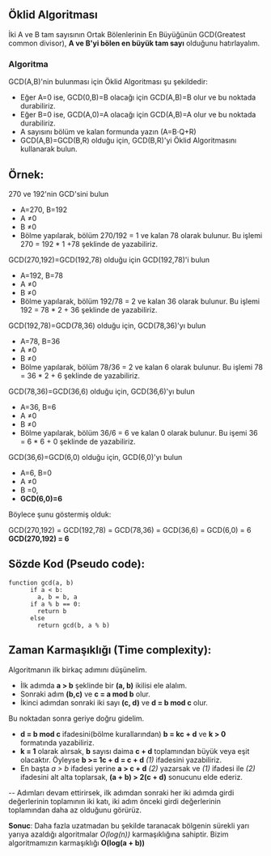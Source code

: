 ## Öklid Algoritması

İki A ve B tam sayısının Ortak Bölenlerinin En Büyüğünün GCD(Greatest common divisor), **A ve B'yi bölen en büyük tam sayı** olduğunu hatırlayalım.

### Algoritma

GCD(A,B)'nin bulunması için Öklid Algoritması şu şekildedir:
- Eğer A=0 ise, GCD(0,B)=B olacağı için GCD(A,B)=B olur ve   bu noktada durabiliriz. 
- Eğer B=0 ise, GCD(A,0)=A olacağı için GCD(A,B)=A olur ve bu noktada durabiliriz. 
- A sayısını bölüm ve kalan formunda yazın (A=B⋅Q+R)
- GCD(A,B)=GCD(B,R) olduğu için, GCD(B,R)'yi Öklid Algoritmasını kullanarak bulun.

## Örnek:

270 ve 192'nin GCD'sini bulun
- A=270, B=192
- A ≠0
- B ≠0
- Bölme yapılarak, bölüm 270/192 = 1 ve kalan 78 olarak bulunur. Bu işlemi 270 = 192 * 1 +78 şeklinde de yazabiliriz.

GCD(270,192)=GCD(192,78) olduğu için GCD(192,78)'i bulun
- A=192, B=78
- A ≠0
- B ≠0
- Bölme yapılarak, bölüm 192/78 = 2 ve kalan 36 olarak bulunur. Bu işlemi 192 = 78 * 2 + 36 şeklinde de yazabiliriz.

GCD(192,78)=GCD(78,36) olduğu için, GCD(78,36)'yı bulun
- A=78, B=36
- A ≠0
- B ≠0
- Bölme yapılarak, bölüm 78/36 = 2 ve kalan 6 olarak bulunur.
Bu işlemi 78 = 36 * 2 + 6 şeklinde de yazabiliriz.

GCD(78,36)=GCD(36,6) olduğu için, GCD(36,6)'yı bulun
- A=36, B=6
- A ≠0
- B ≠0
- Bölme yapılarak, bölüm 36/6 = 6 ve kalan 0 olarak bulunur.
  Bu işemi 36 = 6 * 6 + 0 şeklinde de yazabiliriz.

GCD(36,6)=GCD(6,0) olduğu için, GCD(6,0)'yı bulun
- A=6, B=0
- A ≠0
- B =0, 
- **GCD(6,0)=6**

Böylece şunu göstermiş olduk:

GCD(270,192) = GCD(192,78) = GCD(78,36) = GCD(36,6) = GCD(6,0) = 6
**GCD(270,192) = 6**

## Sözde Kod (Pseudo code):

```
function gcd(a, b)
      if a < b:
        a, b = b, a
      if a % b == 0:
        return b
      else
        return gcd(b, a % b)
```

## Zaman Karmaşıklığı (Time complexity):

Algoritmanın ilk birkaç adımını düşünelim.
- İlk adımda **a > b** şeklinde bir **(a, b)** ikilisi ele alalım.
- Sonraki adım **(b,c)** ve **c = a mod b** olur.
- İkinci adımdan sonraki iki sayı **(c, d)** ve **d = b mod c** olur. 

Bu noktadan sonra geriye doğru gidelim.
- **d = b mod c** ifadesini(bölme kurallarından) **b = kc + d** ve **k > 0** formatında yazabiliriz.
- **k = 1** olarak alırsak, **b** sayısı daima **c + d** toplamından büyük veya eşit olacaktır. Öyleyse **b >= 1c + d = c + d** *(1)* ifadesini yazabiliriz.
- En başta *a > b* ifadesi yerine **a > c + d** *(2)* yazarsak ve *(1)* ifadesi ile *(2)* ifadesini alt alta toplarsak, **(a + b) > 2(c + d)** sonucunu elde ederiz.

-- Adımları devam ettirirsek, ilk adımdan sonraki her iki adımda girdi değerlerinin toplamının iki katı, iki adım önceki girdi değerlerinin toplamından daha az olduğunu görürüz. 

**Sonuc**: Daha fazla uzatmadan bu şekilde taranacak bölgenin sürekli yarı yarıya azaldığı algoritmalar *O(log(n))* karmaşıklığına sahiptir. Bizim algoritmamızın karmaşıklığı **O(log(a + b))**